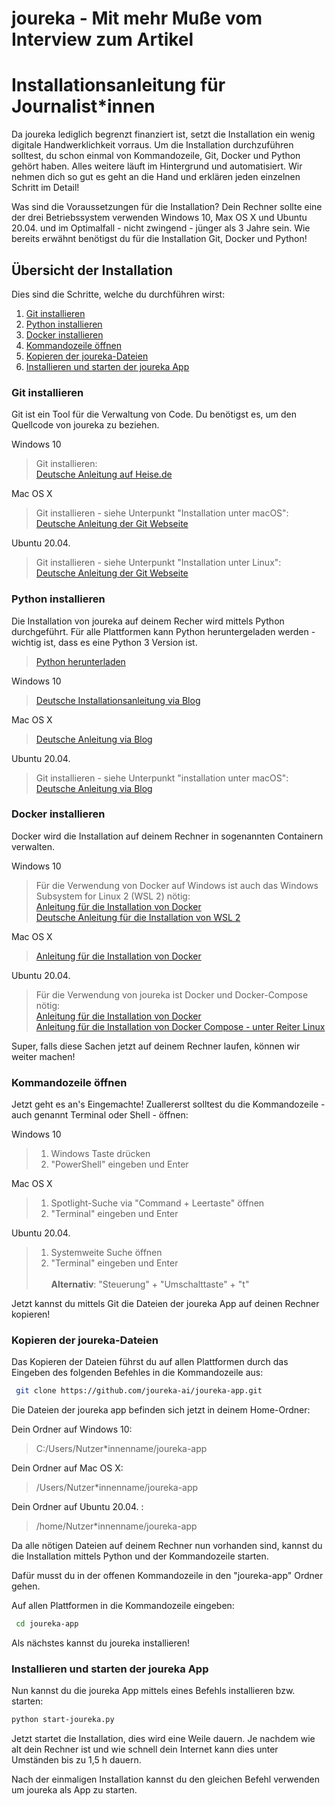 # joureka - Mit mehr Muße vom Interview zum Artikel

# Installationsanleitung für Journalist*innen

Da joureka lediglich begrenzt finanziert ist, setzt die Installation ein wenig digitale Handwerklichkeit vorraus. Um die Installation durchzuführen solltest, du schon einmal von Kommandozeile, Git, Docker und Python gehört haben. Alles weitere läuft im Hintergrund und automatisiert. 
Wir nehmen dich so gut es geht an die Hand und erklären jeden einzelnen Schritt im Detail! 

Was sind die Voraussetzungen für die Installation? Dein Rechner sollte eine der drei Betriebssystem verwenden Windows 10, Max OS X und Ubuntu 20.04. und im Optimalfall - nicht zwingend - jünger als 3 Jahre sein.
Wie bereits erwähnt benötigst du für die Installation Git, Docker und Python!

## Übersicht der Installation

Dies sind die Schritte, welche du durchführen wirst: 

1. [Git installieren](#git-installieren)
2. [Python installieren](#python-installieren)
3. [Docker installieren](#docker-installieren)
4. [Kommandozeile öffnen](#kommandozeile-öffnen)
5. [Kopieren der joureka-Dateien](#kopieren-der-joureka-dateien)
6. [Installieren und starten der joureka App](#installieren-und-starten-der-joureka-app)


### **Git installieren**

Git ist ein Tool für die Verwaltung von Code. Du benötigst es, um den Quellcode von joureka zu beziehen.

Windows 10
> Git installieren: \
> [Deutsche Anleitung auf Heise.de](https://www.heise.de/tipps-tricks/Git-auf-Windows-installieren-und-einrichten-5046134.html#Kurzanleitung)


Mac OS X
> Git installieren - siehe Unterpunkt "Installation unter macOS": \
> [Deutsche Anleitung der Git Webseite](https://git-scm.com/book/de/v2/Erste-Schritte-Git-installieren)


Ubuntu 20.04.
> Git installieren - siehe Unterpunkt "Installation unter Linux": \
> [Deutsche Anleitung der Git Webseite](https://git-scm.com/book/de/v2/Erste-Schritte-Git-installieren)


### **Python installieren**

Die Installation von joureka auf deinem Recher wird mittels Python durchgeführt.
Für alle Plattformen kann Python heruntergeladen werden - wichtig ist, dass es eine Python 3 Version ist.
> [Python herunterladen](https://www.python.org/downloads/)

Windows 10
> [Deutsche Installationsanleitung via Blog](https://bodo-schoenfeld.de/installation-von-python-unter-windows-10/)

Mac OS X
> [Deutsche Anleitung via Blog](https://www.davidkehr.com/python-3-auf-dem-mac-installieren/)


Ubuntu 20.04.
> Git installieren - siehe Unterpunkt "installation unter macOS": \
> [Deutsche Anleitung via Blog](https://technoguru.istocks.club/so-installieren-sie-python-in-ubuntu/2021-02-03/)

### **Docker installieren**

Docker wird die Installation auf deinem Rechner in sogenannten Containern verwalten.

Windows 10
> Für die Verwendung von Docker auf Windows ist auch das Windows Subsystem for Linux 2 (WSL 2) nötig: \
> [Anleitung für die Installation von Docker](https://docs.docker.com/desktop/windows/install/) \
> [Deutsche Anleitung für die Installation von WSL 2](https://docs.microsoft.com/de-de/windows/wsl/install)

Mac OS X
> [Anleitung für die Installation von Docker](https://docs.docker.com/desktop/mac/install/)


Ubuntu 20.04.
> Für die Verwendung von joureka ist Docker und Docker-Compose nötig: \
> [Anleitung für die Installation von Docker](https://docs.docker.com/engine/install/ubuntu/) \
> [Anleitung für die Installation von Docker Compose - unter Reiter Linux](https://docs.docker.com/compose/install/)

Super, falls diese Sachen jetzt auf deinem Rechner laufen, können wir weiter machen!

### **Kommandozeile öffnen**

Jetzt geht es an's Eingemachte! Zuallererst solltest du die Kommandozeile - auch genannt Terminal oder Shell - öffnen:

Windows 10
> 1. Windows Taste drücken  
> 2. "PowerShell" eingeben und Enter 

Mac OS X
> 1. Spotlight-Suche via "Command + Leertaste" öffnen
> 2. "Terminal" eingeben und Enter


Ubuntu 20.04.
> 1. Systemweite Suche öffnen 
> 2. "Terminal" eingeben und Enter \
>  \
> **Alternativ**: "Steuerung" + "Umschalttaste" + "t"

Jetzt kannst du mittels Git die Dateien der joureka App auf deinen Rechner kopieren!

### **Kopieren der joureka-Dateien**

Das Kopieren der Dateien führst du auf allen Plattformen durch das Eingeben des folgenden Befehles in die Kommandozeile aus:
```bash
 git clone https://github.com/joureka-ai/joureka-app.git
```

Die Dateien der joureka app befinden sich jetzt in deinem Home-Ordner:

Dein Ordner auf Windows 10:
> C:/Users/Nutzer*innenname/joureka-app

Dein Ordner auf Mac OS X:
> /Users/Nutzer*innenname/joureka-app

Dein Ordner auf Ubuntu 20.04. :
> /home/Nutzer*innenname/joureka-app

Da alle nötigen Dateien auf deinem Rechner nun vorhanden sind, kannst du die Installation mittels Python und der Kommandozeile starten.

Dafür musst du in der offenen Kommandozeile in den "joureka-app" Ordner gehen.

Auf allen Plattformen in die Kommandozeile eingeben:
```bash
 cd joureka-app
```

Als nächstes kannst du joureka installieren!

### **Installieren und starten der joureka App**
Nun kannst du die joureka App mittels eines Befehls installieren bzw. starten:

```bash
python start-joureka.py
```

Jetzt startet die Installation, dies wird eine Weile dauern. Je nachdem wie alt dein Rechner ist und wie schnell dein Internet kann dies unter Umständen bis zu 1,5 h dauern.

Nach der einmaligen Installation kannst du den gleichen Befehl verwenden um joureka als App zu starten.